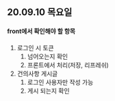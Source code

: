 ## 20.09.10 목요일

#### front에서 확인해야 할 항목

1. 로그인 시 토큰
   1. 넘어오는지 확인
   2. 프론트에서 처리(저장, 리프레쉬)
2. 건의사항 게시글
   1. 로그인 사용자만 작성 가능
   2. 게시 되는지 확인

